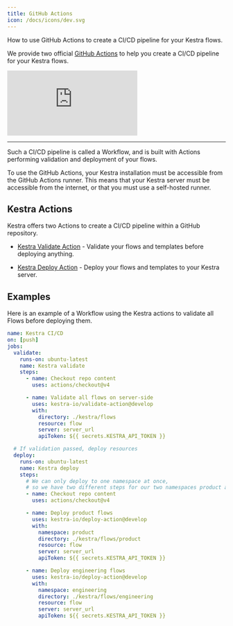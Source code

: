```yaml
---
title: GitHub Actions
icon: /docs/icons/dev.svg
---
```


How to use GitHub Actions to create a CI/CD pipeline for your Kestra flows.

We provide two official [GitHub Actions](https://github.com/features/actions) to help you create a CI/CD pipeline for your Kestra flows.

<div class="video-container">
  <iframe src="https://www.youtube.com/embed/4MqtD9VtGVs?si=eMqBQFumZG9P4OHb" title="YouTube video player" frameborder="0" allow="accelerometer; autoplay; clipboard-write; encrypted-media; gyroscope; picture-in-picture; web-share" referrerpolicy="strict-origin-when-cross-origin" allowfullscreen></iframe>
</div>

---

Such a CI/CD pipeline is called a Workflow, and is built with Actions performing validation and deployment of your flows.

To use the GitHub Actions, your Kestra installation must be accessible from the GitHub Actions runner. This means that your Kestra server must be accessible from the internet, or that you must use a self-hosted runner.

## Kestra Actions

Kestra offers two Actions to create a CI/CD pipeline within a GitHub repository.

* [Kestra Validate Action](https://github.com/marketplace/actions/kestra-validate-action) - Validate your flows and templates before deploying anything.

* [Kestra Deploy Action](https://github.com/marketplace/actions/kestra-deploy-action) - Deploy your flows and templates to your Kestra server.

## Examples

Here is an example of a Workflow using the Kestra actions to validate all Flows before deploying them.

```yaml
name: Kestra CI/CD
on: [push]
jobs:
  validate:
    runs-on: ubuntu-latest
    name: Kestra validate
    steps:
      - name: Checkout repo content
        uses: actions/checkout@v4

      - name: Validate all flows on server-side
        uses: kestra-io/validate-action@develop
        with:
          directory: ./kestra/flows
          resource: flow
          server: server_url
          apiToken: ${{ secrets.KESTRA_API_TOKEN }}

  # If validation passed, deploy resources
  deploy:
    runs-on: ubuntu-latest
    name: Kestra deploy
    steps:
      # We can only deploy to one namespace at once,
      # so we have two different steps for our two namespaces product and engineering
      - name: Checkout repo content
        uses: actions/checkout@v4

      - name: Deploy product flows
        uses: kestra-io/deploy-action@develop
        with:
          namespace: product
          directory: ./kestra/flows/product
          resource: flow
          server: server_url
          apiToken: ${{ secrets.KESTRA_API_TOKEN }}

      - name: Deploy engineering flows
        uses: kestra-io/deploy-action@develop
        with:
          namespace: engineering
          directory: ./kestra/flows/engineering
          resource: flow
          server: server_url
          apiToken: ${{ secrets.KESTRA_API_TOKEN }}
```

